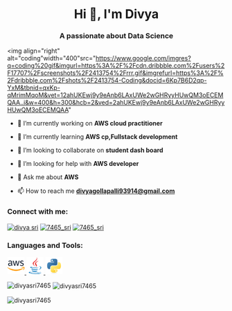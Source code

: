 <h1 align="center">Hi 👋, I'm Divya</h1>
<h3 align="center">A passionate about Data Science</h3>

<img align="right" alt="coding"width="400"src="https://www.google.com/imgres?q=coding%20gif&imgurl=https%3A%2F%2Fcdn.dribbble.com%2Fusers%2F17707%2Fscreenshots%2F2413754%2Frrr.gif&imgrefurl=https%3A%2F%2Fdribbble.com%2Fshots%2F2413754-Coding&docid=6Kp7B6D2qp-YxM&tbnid=qxKp-qMrimMqoM&vet=12ahUKEwj9y9eAnb6LAxUWe2wGHRyyHUwQM3oECEMQAA..i&w=400&h=300&hcb=2&ved=2ahUKEwj9y9eAnb6LAxUWe2wGHRyyHUwQM3oECEMQAA"
- 🔭 I’m currently working on **AWS cloud practitioner**

- 🌱 I’m currently learning **AWS cp,Fullstack development**

- 👯 I’m looking to collaborate on **student dash board**

- 🤝 I’m looking for help with **AWS developer**

- 💬 Ask me about **AWS**

- 📫 How to reach me **divyagollapalli93914@gmail.com**

<h3 align="left">Connect with me:</h3>
<p align="left">
<a href="https://linkedin.com/in/divya sri" target="blank"><img align="center" src="https://raw.githubusercontent.com/rahuldkjain/github-profile-readme-generator/master/src/images/icons/Social/linked-in-alt.svg" alt="divya sri" height="30" width="40" /></a>
<a href="https://instagram.com/7465_sri" target="blank"><img align="center" src="https://raw.githubusercontent.com/rahuldkjain/github-profile-readme-generator/master/src/images/icons/Social/instagram.svg" alt="7465_sri" height="30" width="40" /></a>
<a href="https://www.leetcode.com/7465_sri" target="blank"><img align="center" src="https://raw.githubusercontent.com/rahuldkjain/github-profile-readme-generator/master/src/images/icons/Social/leet-code.svg" alt="7465_sri" height="30" width="40" /></a>
</p>

<h3 align="left">Languages and Tools:</h3>
<p align="left"> <a href="https://aws.amazon.com" target="_blank" rel="noreferrer"> <img src="https://raw.githubusercontent.com/devicons/devicon/master/icons/amazonwebservices/amazonwebservices-original-wordmark.svg" alt="aws" width="40" height="40"/> </a> <a href="https://www.java.com" target="_blank" rel="noreferrer"> <img src="https://raw.githubusercontent.com/devicons/devicon/master/icons/java/java-original.svg" alt="java" width="40" height="40"/> </a> <a href="https://www.python.org" target="_blank" rel="noreferrer"> <img src="https://raw.githubusercontent.com/devicons/devicon/master/icons/python/python-original.svg" alt="python" width="40" height="40"/> </a> </p>

<p><img align="left" src="https://github-readme-stats.vercel.app/api/top-langs?username=divyasri7465&show_icons=true&locale=en&layout=compact" alt="divyasri7465" /></p>

<p>&nbsp;<img align="center" src="https://github-readme-stats.vercel.app/api?username=divyasri7465&show_icons=true&locale=en" alt="divyasri7465" /></p>

<p><img align="center" src="https://github-readme-streak-stats.herokuapp.com/?user=divyasri7465&" alt="divyasri7465" /></p>
